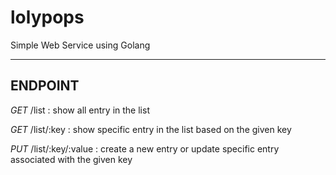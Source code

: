 # lolypops
Simple Web Service using Golang

----

## ENDPOINT

*GET* /list : show all entry in the list

*GET* /list/:key : show specific entry in the list based on the given key

*PUT* /list/:key/:value : create a new entry or update specific entry associated with the given key
